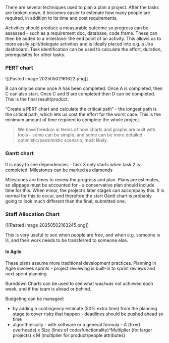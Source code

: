 
There are several techniques used to plan a plan a project. After the tasks are broken down, it becomes easier to estimate how many people are required, in addition to its time and cost requirements.

Activities should produce a measurable outcome so progress can be assessed - such as a requirement doc, database, code frame. These can then be added to a milestone: the end point of an activity. This allows us to more easily split/delegate activities and is ideally placed into e.g. a Jira dashboard. Task identification can be used to calculate the effort, duration, prerequisites for other tasks.


### PERT chart
![[Pasted image 20250502161622.png]]

B can only be done once A has been completed. Once A is completed, then C can also start. Once C and B are completed then D can be completed. This is the final result/product.

“Create a PERT chart and calculate the critical path” - the longest path is the critical path, which lets us cost the effort for the worst case. This is the minimum amount of time required to complete the whole project. 

> We have freedom in terms of how charts and graphs are built with tools - some can be simple, and some can be more detailed - optimistic/pessimistic scenario, most likely.

### Gantt chart
It is easy to see dependencies - task 3 only starts when task 2 is completed. Milestones can be marked as diamonds

Milestones are times to review the progress and plan. Plans are estimates, so slippage must be accounted for - a conservative plan should include time for this. When minor, the project’s later stages can accompany this. It is normal for this to occur, and therefore the start Gantt chart is probably going to look much different than the final, submitted one.

### Staff Allocation Chart
![[Pasted image 20250502163245.png]]

This is very useful to see when people are free, and when e.g. someone is ill, and their work needs to be transferred to someone else.


#### In Agile
These plans assume more traditional development practices. Planning in Agile involves sprints - project reviewing is built-in to sprint reviews and next sprint planning. 


Burndown Charts can be used to see what was/was not achieved each week, and if the team is ahead or behind.

Budgeting can be managed:
- by adding a contingency estimate (50% extra time) from the planning stage to cover risks that happen - deadlines should be pushed ahead so time
- algorithmically - with software or a general formula - A (fixed overheads) x Size (lines of code/functionality)^Multiplier (for larger projects) x M (multiplier for product/people attributes)